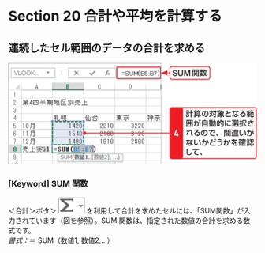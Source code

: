 # Section 20 合計や平均を計算する

## 連続したセル範囲のデータの合計を求める

![](002.png)

### [Keyword] SUM 関数

＜合計＞ボタン ![](icon_sigma_down.png) を利用して合計を求めたセルには、「SUM関数」が入力されています（図を参照）。SUM 関数は、指定された数値の合計を求める数式です。  
<em>書式：</em>＝ SUM（数値1, 数値2,…）  
